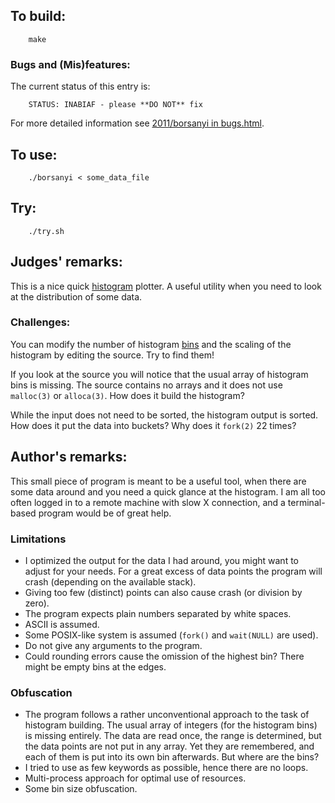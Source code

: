 ## To build:

``` <!---sh-->
    make
```


### Bugs and (Mis)features:

The current status of this entry is:

```
    STATUS: INABIAF - please **DO NOT** fix
```

For more detailed information see [2011/borsanyi in bugs.html](../../bugs.html#2011_borsanyi).


## To use:

``` <!---sh-->
    ./borsanyi < some_data_file
```


## Try:

``` <!---sh-->
    ./try.sh
```


## Judges' remarks:

This is a nice quick [histogram](https://en.wikipedia.org/wiki/Histogram)
plotter.  A useful utility when you need to look at the distribution of some
data.


### Challenges:

You can modify the number of histogram
[bins](https://en.wikipedia.org/wiki/Data_binning) and the scaling of the
histogram by editing the source.  Try to find them!

If you look at the source you will notice that the usual array of
histogram bins is missing. The source contains no arrays and it does not
use `malloc(3)` or `alloca(3)`. How does it build the histogram?

While the input does not need to be sorted, the histogram output is sorted.
How does it put the data into buckets?  Why does it `fork(2)` 22 times?


## Author's remarks:

This small piece of program is meant to be a useful tool, when
there are some data around and you need a quick glance at the
histogram. I am all too often logged in to a remote machine with
slow X connection, and a terminal-based program would be of
great help.


### Limitations

* I optimized the output for the data I had around, you might want to adjust
  for your needs. For a great excess of data points the program will crash
  (depending on the available stack).
* Giving too few (distinct) points can also cause crash (or division by zero).
* The program expects plain numbers separated by white spaces.
* ASCII is assumed.
* Some POSIX-like system is assumed (`fork()` and `wait(NULL)` are used).
* Do not give any arguments to the program.
* Could rounding errors cause the omission of the highest bin? There might be
  empty bins at the edges.


### Obfuscation

* The program follows a rather unconventional approach to the task
  of histogram building. The usual array of integers (for the histogram
  bins) is missing entirely. The data are read once, the range is determined,
  but the data points are not put in any array. Yet they are remembered,
  and each of them is put into its own bin afterwards. But where are the bins?
* I tried to use as few keywords as possible, hence there are no loops.
* Multi-process approach for optimal use of resources.
* Some bin size obfuscation.


<!--

    Copyright © 1984-2024 by Landon Curt Noll. All Rights Reserved.

    You are free to share and adapt this file under the terms of this license:

        Creative Commons Attribution-ShareAlike 4.0 International (CC BY-SA 4.0)

    For more information, see:

        https://creativecommons.org/licenses/by-sa/4.0/

-->
